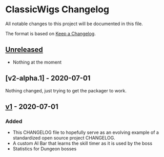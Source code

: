 # ClassicWigs Changelog

All notable changes to this project will be documented in this file.

The format is based on [Keep a Changelog](https://keepachangelog.com/en/1.0.0/).

## [Unreleased]
- Nothing at the moment

## [v2-alpha.1] - 2020-07-01
Nothing changed, just trying to get the packager to work.

## [v1] - 2020-07-01
### Added
- This CHANGELOG file to hopefully serve as an evolving example of a
  standardized open source project CHANGELOG.
- A custom AI Bar that learns the skill timer as it is used by the boss
- Statistics for Dungeon bosses

[Unreleased]: https://github.com/Avyiel/TinyWigs/compare/v2...HEAD
[v2]: https://github.com/Avyiel/TinyWigs/releases/tag/v2
[v1]: https://github.com/Avyiel/TinyWigs/releases/tag/v1